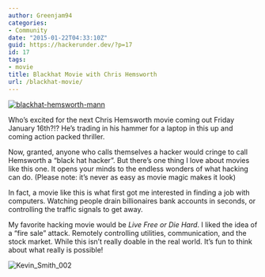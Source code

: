 ```yaml
---
author: Greenjam94
categories:
- Community
date: "2015-01-22T04:33:10Z"
guid: https://hackerunder.dev/?p=17
id: 17
tags:
- movie
title: Blackhat Movie with Chris Hemsworth
url: /blackhat-movie/
---
```


[![blackhat-hemsworth-mann](https://hackerunder.dev/wp-content/uploads/2015/03/blackhat-hemsworth-mann-300x209.jpg)](https://hackerunder.dev/wp-content/uploads/2015/03/blackhat-hemsworth-mann.jpg)

Who’s excited for the next Chris Hemsworth movie coming out Friday January 16th?!? He’s trading in his hammer for a laptop in this up and coming action packed thriller.

Now, granted, anyone who calls themselves a hacker would cringe to call Hemsworth a “black hat hacker”. But there’s one thing I love about movies like this one. It opens your minds to the endless wonders of what hacking can do. (Please note: it’s never as easy as movie magic makes it look)

In fact, a movie like this is what first got me interested in finding a job with computers. Watching people drain billionaires bank accounts in seconds, or controlling the traffic signals to get away.

My favorite hacking movie would be *Live Free or Die Hard*. I liked the idea of a “fire sale” attack. Remotely controlling utilities, communication, and the stock market. While this isn’t really doable in the real world. It’s fun to think about what really is possible!

![Kevin_Smith_002](https://hackerunder.dev/wp-content/uploads/2015/03/Kevin_Smith_002-300x169.jpg)